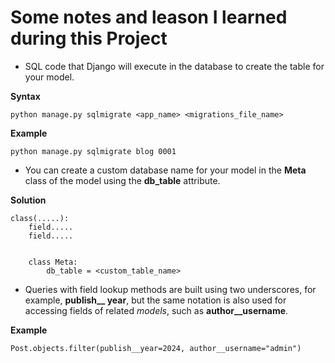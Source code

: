 # Some notes and leason I learned during this Project

* SQL code that Django will execute in the database to create the table for your model.

**Syntax**
```
python manage.py sqlmigrate <app_name> <migrations_file_name>
```

**Example**
```
python manage.py sqlmigrate blog 0001
```

* You can create a custom database name for your model in the **Meta** class of the model using the **db_table** attribute.

**Solution**

```
class(.....):
    field.....
    field.....


    class Meta: 
        db_table = <custom_table_name>

```

* Queries with field lookup methods are built using two underscores, for example, **publish__ year**, but the same notation is also used for accessing fields of related *models*, such as **author__username**.

**Example**

```
Post.objects.filter(publish__year=2024, author__username="admin")
```